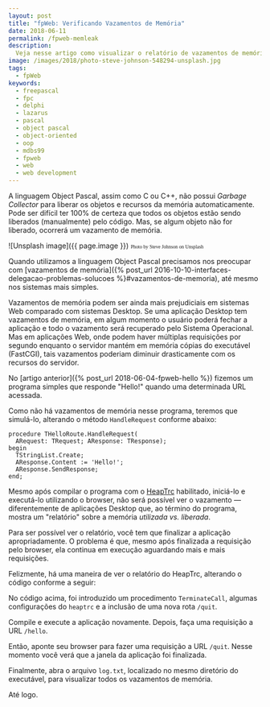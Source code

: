 ```yaml
---
layout: post
title: "fpWeb: Verificando Vazamentos de Memória"
date: 2018-06-11
permalink: /fpweb-memleak
description:
  Veja nesse artigo como visualizar o relatório de vazamentos de memória de uma aplicação Web.
image: /images/2018/photo-steve-johnson-548294-unsplash.jpg
tags:
  - fpWeb
keywords:
  - freepascal
  - fpc
  - delphi
  - lazarus
  - pascal
  - object pascal
  - object-oriented
  - oop
  - mdbs99
  - fpweb
  - web
  - web development
---
```


A linguagem Object Pascal, assim como C ou C++, não possui *Garbage Collector* para liberar os objetos e recursos da memória automaticamente. Pode ser difícil ter 100% de certeza que todos os objetos estão sendo liberados (manualmente) pelo código. Mas, se algum objeto não for liberado, ocorrerá um vazamento de memória.

<!--more-->

![Unsplash image]({{ page.image }})
<span style="font-family: 'Bebas Neue'; font-size: 0.7em;">Photo by Steve Johnson on Unsplash</span>

Quando utilizamos a linguagem Object Pascal precisamos nos preocupar com [vazamentos de memória]({% post_url 2016-10-10-interfaces-delegacao-problemas-solucoes %}#vazamentos-de-memoria), até mesmo nos sistemas mais simples.

Vazamentos de memória podem ser ainda mais prejudiciais em sistemas Web comparado com sistemas Desktop. Se uma aplicação Desktop tem vazamentos de memória, em algum momento o usuário poderá fechar a aplicação e todo o vazamento será recuperado pelo Sistema Operacional. Mas em aplicações Web, onde podem haver múltiplas requisições por segundo enquanto o servidor mantém em memória cópias do executável (FastCGI), tais vazamentos poderiam diminuir drasticamente com os recursos do servidor.

No [artigo anterior]({% post_url 2018-06-04-fpweb-hello %}) fizemos um programa simples que responde "Hello!" quando uma determinada URL  acessada.

Como não há vazamentos de memória nesse programa, teremos que simulá-lo, alterando o método `HandleRequest` conforme abaixo:

    procedure THelloRoute.HandleRequest(
      ARequest: TRequest; AResponse: TResponse);
    begin
      TStringList.Create;
      AResponse.Content := 'Hello!';
      AResponse.SendResponse;
    end;

Mesmo após compilar o programa com o [HeapTrc](https://www.freepascal.org/docs-html/rtl/heaptrc/usage.html) habilitado, iniciá-lo e executá-lo utilizando o browser, não será possível ver o vazamento — diferentemente de aplicações Desktop que, ao término do programa, mostra um "relatório" sobre a memória *utilizada vs. liberada*.

Para ser possível ver o relatório, você tem que finalizar a aplicação apropriadamente. O problema é que, mesmo após finalizada a requisição pelo browser, ela continua em execução aguardando mais e mais requisições.

Felizmente, há uma maneira de ver o relatório do HeapTrc, alterando o código conforme a seguir:

<script src="https://gist.github.com/mdbs99/90b319e7bcf5d37383c1083179b69546.js"></script>

No código acima, foi introduzido um procedimento `TerminateCall`, algumas configurações do `heaptrc` e a inclusão de uma nova rota `/quit`.

Compile e execute a aplicação novamente. Depois, faça uma requisição a URL `/hello`.

Então, aponte seu browser para fazer uma requisição a URL `/quit`. Nesse momento você verá que a janela da aplicação foi finalizada.

Finalmente, abra o arquivo `log.txt`, localizado no mesmo diretório do executável, para visualizar todos os vazamentos de memória.

Até logo.